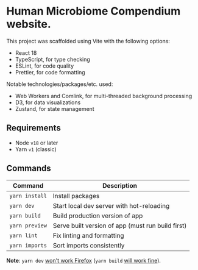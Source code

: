 # Human Microbiome Compendium website.

This project was scaffolded using Vite with the following options:

- React 18
- TypeScript, for type checking
- ESLint, for code quality
- Prettier, for code formatting

Notable technologies/packages/etc. used:

- Web Workers and Comlink, for multi-threaded background processing
- D3, for data visualizations
- Zustand, for state management

## Requirements

- Node `v18` or later
- Yarn `v1` (classic)

## Commands

| Command        | Description                                       |
| -------------- | ------------------------------------------------- |
| `yarn install` | Install packages                                  |
| `yarn dev`     | Start local dev server with hot-reloading         |
| `yarn build`   | Build production version of app                   |
| `yarn preview` | Serve built version of app (must run build first) |
| `yarn lint`    | Fix linting and formatting                        |
| `yarn imports` | Sort imports consistently                         |

**Note**: `yarn dev` [won't work Firefox](https://caniuse.com/?search=module%20worker) (`yarn build` [will work fine](https://vitejs.dev/guide/features.html#import-with-query-suffixes)).
